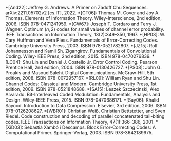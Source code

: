 *[And22]: Jeffrey G. Andrews. A Primer on Zadoff Chu Sequences. arXiv:2211.05702v2 [cs.IT], 2022.
*[CT06]: Thomas M. Cover and Joy A. Thomas. Elements of Information Theory. Wiley-Interscience, 2nd edition, 2006. ISBN 978-0471241959.
*[CW67]: Joseph T. Cordaro and Terry J. Wagner. Optimum $(n, 2)$ codes for small values of channel error probability. IEEE Transactions on Information Theory, 13(2):349–350, 1967.
*[HP03]: W. Cary Huffman and Vera Pless. Fundamentals of Error-Correcting Codes. Cambridge University Press, 2003. ISBN 978-0521782807.
*[JZ15]: Rolf Johannesson and Kamil Sh. Zigangirov. Fundamentals of Convolutional Coding. Wiley-IEEE Press, 2nd edition, 2015. ISBN 978-0470276839.
*[LC04]: Shu Lin and Daniel J. Costello Jr. Error Control Coding. Pearson Prentice Hall, 2nd edition, 2004. ISBN 978-0130426727.
*[PS08]: John G. Proakis and Masoud Salehi. Digital Communications. McGraw-Hill, 5th edition, 2008. ISBN 978-0072957167.
*[RL09]: William Ryan and Shu Lin. Channel Codes: Classical and Modern. Cambridge University Press, 1st edition, 2009. ISBN 978-0521848688.
*[SA15]: Leszek Szczecinski, Alex Alvarado. Bit-Interleaved Coded Modulation: Fundamentals, Analysis and Design. Wiley-IEEE Press, 2015. ISBN 978-0470686171.
*[Say06]: Khalid Sayood. Introduction to Data Compression. Elsevier, 3rd edition, 2006. ISBN 978-0126208627.
*[WBR01]: Christian Weiß, Christian Bettstetter, and Sven Riedel. Code construction and decoding of parallel concatenated tail-biting codes. IEEE Transactions on Information Theory, 47(1):366–386, 2001.
*[XiD03]: Sebastià Xambó i Descamps. Block Error-Correcting Codes: A Computational Primer. Springer-Verlag, 2003. ISBN 978-3642189975.
